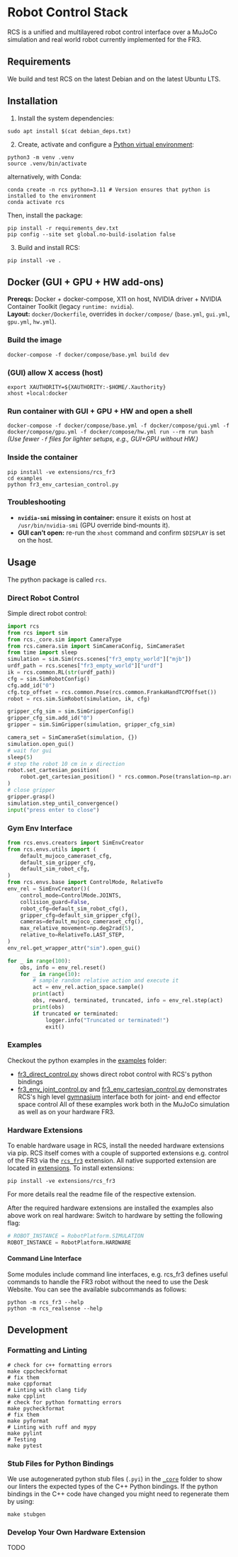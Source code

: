 # Robot Control Stack
RCS is a unified and multilayered robot control interface over a MuJoCo simulation and real world robot currently implemented for the FR3.
## Requirements
We build and test RCS on the latest Debian and on the latest Ubuntu LTS.

## Installation
1. Install the system dependencies:
```shell
sudo apt install $(cat debian_deps.txt)
```
2. Create, activate and configure a [Python virtual environment](https://docs.python.org/3/library/venv.html):
```shell
python3 -m venv .venv
source .venv/bin/activate
``` 
alternatively, with Conda:
```shell
conda create -n rcs python=3.11 # Version ensures that python is installed to the environment
conda activate rcs
```
Then, install the package:
```shell
pip install -r requirements_dev.txt
pip config --site set global.no-build-isolation false
```
3. Build and install RCS:
```shell
pip install -ve .
```

## Docker (GUI + GPU + HW add-ons)

**Prereqs:** Docker + docker-compose, X11 on host, NVIDIA driver + NVIDIA Container Toolkit (legacy `runtime: nvidia`).  
**Layout:** `docker/Dockerfile`, overrides in `docker/compose/` (`base.yml`, `gui.yml`, `gpu.yml`, `hw.yml`).

### Build the image
`docker-compose -f docker/compose/base.yml build dev`

### (GUI) allow X access (host)
`export XAUTHORITY=${XAUTHORITY:-$HOME/.Xauthority}`  
`xhost +local:docker`

### Run container with GUI + GPU + HW and open a shell
`docker-compose -f docker/compose/base.yml -f docker/compose/gui.yml -f docker/compose/gpu.yml -f docker/compose/hw.yml run --rm run bash`  
*(Use fewer `-f` files for lighter setups, e.g., GUI+GPU without HW.)*

### Inside the container
`pip install -ve extensions/rcs_fr3`  
`cd examples`  
`python fr3_env_cartesian_control.py`

### Troubleshooting
- **`nvidia-smi` missing in container:** ensure it exists on host at `/usr/bin/nvidia-smi` (GPU override bind-mounts it).  
- **GUI can’t open:** re-run the `xhost` command and confirm `$DISPLAY` is set on the host.  


## Usage
The python package is called `rcs`.

### Direct Robot Control
Simple direct robot control:
```python
import rcs
from rcs import sim
from rcs._core.sim import CameraType
from rcs.camera.sim import SimCameraConfig, SimCameraSet
from time import sleep
simulation = sim.Sim(rcs.scenes["fr3_empty_world"]["mjb"])
urdf_path = rcs.scenes["fr3_empty_world"]["urdf"]
ik = rcs.common.RL(str(urdf_path))
cfg = sim.SimRobotConfig()
cfg.add_id("0")
cfg.tcp_offset = rcs.common.Pose(rcs.common.FrankaHandTCPOffset())
robot = rcs.sim.SimRobot(simulation, ik, cfg)

gripper_cfg_sim = sim.SimGripperConfig()
gripper_cfg_sim.add_id("0")
gripper = sim.SimGripper(simulation, gripper_cfg_sim)

camera_set = SimCameraSet(simulation, {})
simulation.open_gui()
# wait for gui
sleep(5)
# step the robot 10 cm in x direction
robot.set_cartesian_position(
    robot.get_cartesian_position() * rcs.common.Pose(translation=np.array([0.1, 0, 0]))
)
# close gripper
gripper.grasp()
simulation.step_until_convergence()
input("press enter to close")
```
### Gym Env Interface
```python
from rcs.envs.creators import SimEnvCreator
from rcs.envs.utils import (
    default_mujoco_cameraset_cfg,
    default_sim_gripper_cfg,
    default_sim_robot_cfg,
)
from rcs.envs.base import ControlMode, RelativeTo
env_rel = SimEnvCreator()(
    control_mode=ControlMode.JOINTS,
    collision_guard=False,
    robot_cfg=default_sim_robot_cfg(),
    gripper_cfg=default_sim_gripper_cfg(),
    cameras=default_mujoco_cameraset_cfg(),
    max_relative_movement=np.deg2rad(5),
    relative_to=RelativeTo.LAST_STEP,
)
env_rel.get_wrapper_attr("sim").open_gui()

for _ in range(100):
    obs, info = env_rel.reset()
    for _ in range(10):
        # sample random relative action and execute it
        act = env_rel.action_space.sample()
        print(act)
        obs, reward, terminated, truncated, info = env_rel.step(act)
        print(obs)
        if truncated or terminated:
            logger.info("Truncated or terminated!")
            exit()
```
### Examples
Checkout the python examples in the [examples](examples) folder:
- [fr3_direct_control.py](examples/fr3.py) shows direct robot control with RCS's python bindings
- [fr3_env_joint_control.py](examples/env_joint_control.py) and [fr3_env_cartesian_control.py](examples/env_cartesian_control.py) demonstrates RCS's high level [gymnasium](https://gymnasium.farama.org/) interface both for joint- and end effector space control
All of these examples work both in the MuJoCo simulation as well as on your hardware FR3.


### Hardware Extensions
To enable hardware usage in RCS, install the needed hardware extensions via pip. RCS itself comes with a couple of supported extensions e.g. control of the FR3 via the [`rcs_fr3`](extensions/rcs_fr3) extension. All native supported extension are located in [extensions](extensions).
To install extensions:
```shell
pip install -ve extensions/rcs_fr3
```
For more details real the readme file of the respective extension.

After the required hardware extensions are installed the examples also above work on real hardware:
Switch to hardware by setting the following flag:
```python
# ROBOT_INSTANCE = RobotPlatform.SIMULATION
ROBOT_INSTANCE = RobotPlatform.HARDWARE
```

#### Command Line Interface
Some modules include command line interfaces, e.g. rcs_fr3 defines useful commands to handle the FR3 robot without the need to use the Desk Website.
You can see the available subcommands as follows:
```shell
python -m rcs_fr3 --help
python -m rcs_realsense --help
```

## Development
### Formatting and Linting
```shell
# check for c++ formatting errors
make cppcheckformat
# fix them
make cppformat
# Linting with clang tidy
make cpplint
# check for python formatting errors
make pycheckformat
# fix them
make pyformat
# Linting with ruff and mypy
make pylint
# Testing
make pytest
```
### Stub Files for Python Bindings
We use autogenerated python stub files (`.pyi`) in the [`_core`](python/rcs/_core/) folder to show our linters the expected types of the C++ Python bindings.
If the python bindings in the C++ code have changed you might need to regenerate them by using:
```shell
make stubgen
```

### Develop Your Own Hardware Extension
TODO

